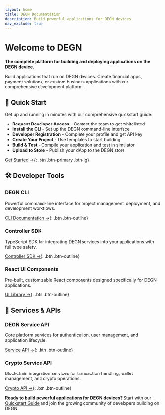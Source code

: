 ```yaml
---
layout: home
title: DEGN Documentation
description: Build powerful applications for DEGN devices
nav_exclude: true
---
```


# Welcome to DEGN

**The complete platform for building and deploying applications on the DEGN device.**

Build applications that run on DEGN devices. Create financial apps, payment solutions, or custom business applications with our comprehensive development platform.

## 🚀 Quick Start

Get up and running in minutes with our comprehensive quickstart guide:

- **Request Developer Access** - Contact the team to get whitelisted
- **Install the CLI** - Set up the DEGN command-line interface
- **Developer Registration** - Complete your profile and get API key
- **Create Your Project** - Use templates to start building
- **Build & Test** - Compile your application and test in simulator
- **Upload to Store** - Publish your dApp to the DEGN store

[Get Started →](quickstart.html){: .btn .btn-primary .btn-lg}

## 🛠️ Developer Tools

### DEGN CLI
Powerful command-line interface for project management, deployment, and development workflows.

[CLI Documentation →](degn-cli.html){: .btn .btn-outline}

### Controller SDK
TypeScript SDK for integrating DEGN services into your applications with full type safety.

[Controller SDK →](controller-sdk.html){: .btn .btn-outline}

### React UI Components
Pre-built, customizable React components designed specifically for DEGN applications.

[UI Library →](react-ui-library.html){: .btn .btn-outline}

## 🔧 Services & APIs

### DEGN Service API
Core platform services for authentication, user management, and application lifecycle.

[Service API →](airmoney-service-api.html){: .btn .btn-outline}

### Crypto Service API
Blockchain integration services for transaction handling, wallet management, and crypto operations.

[Crypto API →](crypto-service-api.html){: .btn .btn-outline}

<!-- ## 📱 dApp Store

### Publish Your Applications
Share your dApps with the DEGN community through our integrated store:

- **Easy Upload** - Use the CLI to upload your built applications
- **Store Listing** - Create professional store listings with descriptions and screenshots
- **Review Process** - Your dApps are reviewed before publication
- **Community Access** - Users can discover and install your applications

[Learn More →](quickstart.html#publishing-your-dapp){: .btn .btn-outline}

## 💡 Why Choose DEGN?

- **🔒 Secure by Design** - Built with security best practices and device-level protection
- **⚡ High Performance** - Optimized for DEGN device's processing capabilities
- **🛠️ Developer Friendly** - Comprehensive documentation and developer tools
- **🌐 Production Ready** - Battle-tested infrastructure for real-world applications
- **📈 Scalable** - Handle everything from simple apps to complex enterprise solutions

## 🎯 Perfect For

- **Financial Applications** - Build payment processing and financial management tools
- **Point of Sale Systems** - Create retail and transaction management solutions
- **Business Applications** - Develop custom enterprise and workflow solutions
- **Payment Solutions** - Integrate payment processing and transaction handling
- **Custom Device Apps** - Build specialized applications for DEGN devices

--- -->

**Ready to build powerful applications for DEGN devices?** Start with our [Quickstart Guide](quickstart.html) and join the growing community of developers building on DEGN.

<!-- *Need help? Check out our [Development Guide](DEVELOPMENT.md) or reach out to our team.* -->
